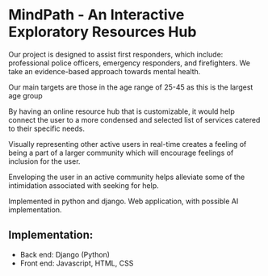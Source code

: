 # MindPath - An Interactive Exploratory Resources Hub

Our project is designed to assist first responders, which include: professional police officers, emergency responders, and firefighters. We take an evidence-based approach towards mental health. 

Our main targets are those in the age range of 25-45 as this is the largest age group

By having an online resource hub that is customizable, it would help connect the user to a more condensed and selected list of services catered to their specific needs.

Visually representing other active users in real-time creates a feeling of being a part of a larger community which will encourage feelings of inclusion for the user. 

Enveloping the user in an active community helps alleviate some of the intimidation associated with seeking for help. 

Implemented in python and django. Web application, with possible AI implementation.

## Implementation:
* Back end: Django (Python)
* Front end: Javascript, HTML, CSS
